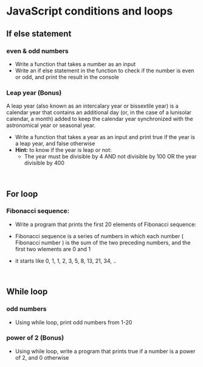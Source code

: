 # JavaScript conditions and loops

## If else statement
### even & odd numbers
- Write a function that takes a number as an input 
- Write an if else statement in the function to check if the number is even or odd, and print the result in the console


### Leap year (Bonus)
A leap year (also known as an intercalary year or bissextile year) is a calendar year that contains an additional day (or, in the case of a lunisolar calendar, a month) added to keep the calendar year synchronized with the astronomical year or seasonal year.
- Write a function that takes a year as an input and print true if the year is a leap year, and false otherwise
- **Hint:** to know if the year is leap or not:
    - The year must be divisible by 4 AND not divisible by 100 OR the year divisible by 400 

<br>

## For loop
### Fibonacci sequence: 

* Write a program that prints the first 20 elements of Fibonacci sequence: 

* Fibonacci sequence is a series of numbers in which each number ( Fibonacci number ) is the sum of the two preceding numbers, and the first two wlements are 0 and 1

* it starts like 0, 1, 1, 2, 3, 5, 8, 13, 21, 34, ..

<br>

## While loop
### odd numbers
* Using while loop, print odd numbers from 1-20

### power of 2 (Bonus)
*  Using while loop, write a program that prints true if a number is a power of 2, and 0 otherwise
